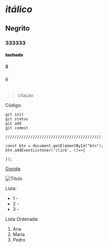 # *itálico* 
## **Negrito** 
### 333333 
#### ~~tachado~~
##### 5
###### 6

>citação

Código:
```
git init
git status
git add
git commit

//////////////////////////////////////////

const btn = document.getElementById("btn");
btn.addEventListener('click', ()=>{
  
});

```
[Google](https://www.google.com.br/)

![Titulo](https://blog.biofaces.com/wp-content/uploads/2022/05/229814182_1225405074538853_4101242928843365294_n.jpg)

Lista:

* 1 - 
* 2 -
* 3 -

Lista Ordenada:
1. Ana 
2. Maria 
3. Pedro



